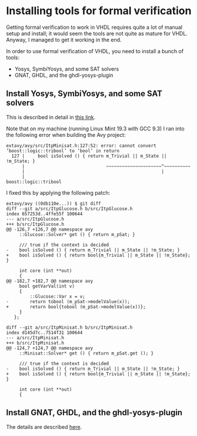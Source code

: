 # Installing tools for formal verification

Getting formal verification to work in VHDL requires quite a lot of manual
setup and install; it would seem the tools are not quite as mature for VHDL.
Anyway, I managed to get it working in the end.

In order to use formal verification of VHDL, you need to install a bunch of tools:
* Yosys, SymbiYosys, and some SAT solvers
* GNAT, GHDL, and the ghdl-yosys-plugin

## Install Yosys, SymbiYosys, and some SAT solvers
This is described in detail in [this link](https://symbiyosys.readthedocs.io/en/latest/install.html).

Note that on my machine (running Linux Mint 19.3 with GCC 9.3) I ran into
the following error when building the Avy project:

```
extavy/avy/src/ItpMinisat.h:127:52: error: cannot convert ‘boost::logic::tribool’ to ‘bool’ in return
  127 |     bool isSolved () { return m_Trivial || m_State || !m_State; }
      |                               ~~~~~~~~~~~~~~~~~~~~~^~~~~~~~~~~
      |                                                    |
      |                                                    boost::logic::tribool
```

I fixed this by applying the following patch:

```
extavy/avy ((0db110e...)) $ git diff
diff --git a/src/ItpGlucose.h b/src/ItpGlucose.h
index 657253d..4ffe55f 100644
--- a/src/ItpGlucose.h
+++ b/src/ItpGlucose.h
@@ -126,7 +126,7 @@ namespace avy
     ::Glucose::Solver* get () { return m_pSat; }

     /// true if the context is decided
-    bool isSolved () { return m_Trivial || m_State || !m_State; }
+    bool isSolved () { return bool{m_Trivial || m_State || !m_State}; }

     int core (int **out)
     {
@@ -182,7 +182,7 @@ namespace avy
     bool getVarVal(int v)
     {
         ::Glucose::Var x = v;
-        return tobool (m_pSat->modelValue(x));
+        return bool{tobool (m_pSat->modelValue(x))};
     }
   };

diff --git a/src/ItpMinisat.h b/src/ItpMinisat.h
index d145d7c..7514f31 100644
--- a/src/ItpMinisat.h
+++ b/src/ItpMinisat.h
@@ -124,7 +124,7 @@ namespace avy
     ::Minisat::Solver* get () { return m_pSat.get (); }

     /// true if the context is decided
-    bool isSolved () { return m_Trivial || m_State || !m_State; }
+    bool isSolved () { return bool{m_Trivial || m_State || !m_State}; }

     int core (int **out)
     {
```


## Install GNAT, GHDL, and the ghdl-yosys-plugin

The details are described [here](https://github.com/ghdl/ghdl-yosys-plugin).


